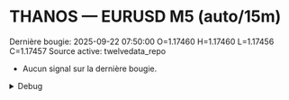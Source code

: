 # THANOS — EURUSD M5 (auto/15m)
Dernière bougie: 2025-09-22 07:50:00  O=1.17460  H=1.17460  L=1.17456  C=1.17457
Source active: twelvedata_repo

- Aucun signal sur la dernière bougie.

<details><summary>Debug</summary>

- TD_API_KEY manquant.

</details>